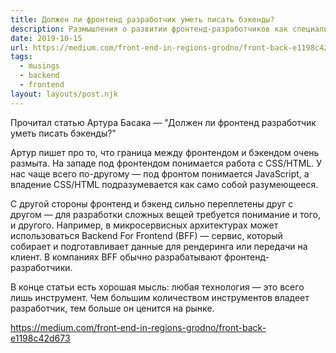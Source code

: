 ```yaml
---
title: Должен ли фронтенд разработчик уметь писать бэкенды?
description: Размышления о развитии фронтенд-разработчиков как специалистов
date: 2019-10-15
url: https://medium.com/front-end-in-regions-grodno/front-back-e1198c42d673
tags:
  - musings
  - backend
  - frontend
layout: layouts/post.njk
---
```

Прочитал статью Артура Басака — "Должен ли фронтенд разработчик уметь писать бэкенды?"

Артур пишет про то, что граница между фронтендом и бэкендом очень размыта. На западе под фронтендом понимается работа с CSS/HTML. У нас чаще всего по-другому — под фронтом понимается JavaScript, а владение CSS/HTML подразумевается как само собой разумеющееся.

С другой стороны фронтенд и бэкенд сильно переплетены друг с другом — для разработки сложных вещей требуется понимание и того, и другого. Например, в микросервисных архитектурах может использоваться Backend For Frontend (BFF) — сервис, который собирает и подготавливает данные для рендеринга или передачи на клиент. В компаниях BFF обычно разрабатывают фронтенд-разработчики.

В конце статьи есть хорошая мысль: любая технология — это всего лишь инструмент. Чем большим количеством инструментов владеет разработчик, тем больше он ценится на рынке.

https://medium.com/front-end-in-regions-grodno/front-back-e1198c42d673
